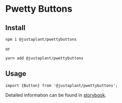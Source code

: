 # Pwetty Buttons

## Install
`npm i @justaplant/pwettybuttons`

or

`yarn add @justaplant/pwettybuttons`

## Usage
`import {Button} from '@justaplant/pwettybuttons';`

Detailed information can be found in [storybook](https://60c1045d60dd96003be4728c-zuylmdsomo.chromatic.com/?path=/story/intro--page).
